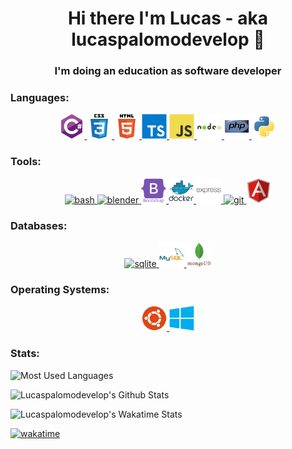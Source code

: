 <h1 align="center">Hi there I'm Lucas - aka lucaspalomodevelop 👋</h1>
<h3 align="center">I'm doing an education as software developer</h3>

<h3 align="left">Languages:</h3>
<p align="center">

   <!--<a href="https://isocpp.org/" target="_blank">
    <img
      src="https://cdn.worldvectorlogo.com/logos/c.svg"
      alt="c++"
      width="40"
      height="40"
    />
  </a>-->
  <a href="https://www.w3schools.com/cs/" target="_blank">
    <img
      src="https://raw.githubusercontent.com/devicons/devicon/master/icons/csharp/csharp-original.svg"
      alt="csharp"
      width="40"
      height="40"
    />
  </a>
  <a href="https://www.w3schools.com/css/" target="_blank">
    <img
      src="https://raw.githubusercontent.com/devicons/devicon/master/icons/css3/css3-original-wordmark.svg"
      alt="css3"
      width="40"
      height="40"
    />
  </a>
  <a href="https://www.w3.org/html/" target="_blank">
    <img
      src="https://raw.githubusercontent.com/devicons/devicon/master/icons/html5/html5-original-wordmark.svg"
      alt="html5"
      width="40"
      height="40"
    />
  </a>
     <a
    href="https://www.typescriptlang.org/"
    target="_blank"
  >
    <img
      src="https://github.com/devicons/devicon/blob/master/icons/typescript/typescript-original.svg"
      alt="javascript"
      width="40"
      height="40"
    />
  <a
    href="https://developer.mozilla.org/en-US/docs/Web/JavaScript"
    target="_blank"
  >
    <img
      src="https://raw.githubusercontent.com/devicons/devicon/master/icons/javascript/javascript-original.svg"
      alt="javascript"
      width="40"
      height="40"
    />
  </a>
   <a href="https://nodejs.org" target="_blank">
    <img
      src="https://raw.githubusercontent.com/devicons/devicon/master/icons/nodejs/nodejs-original-wordmark.svg"
      alt="nodejs"
      width="40"
      height="40"
    />
  </a>
  <a href="https://www.php.net" target="_blank">
    <img
      src="https://raw.githubusercontent.com/devicons/devicon/master/icons/php/php-original.svg"
      alt="php"
      width="40"
      height="40"
    />
  </a>
    <a href="https://www.python.org" target="_blank">
    <img
      src="https://raw.githubusercontent.com/devicons/devicon/master/icons/python/python-original.svg"
      alt="python"
      width="40"
      height="40"
    />
  </a>

</p>

<h3 align="left">Tools:</h3>
<p align="center">
  <a href="https://www.gnu.org/software/bash/" target="_blank">
    <img
      src="https://www.vectorlogo.zone/logos/gnu_bash/gnu_bash-icon.svg"
      alt="bash"
      width="40"
      height="40"
    />
  </a>
  <a href="https://www.blender.org/" target="_blank">
    <img
      src="https://download.blender.org/branding/community/blender_community_badge_white.svg"
      alt="blender"
      width="40"
      height="40"
    />
  </a>
  <a href="https://getbootstrap.com" target="_blank">
    <img
      src="https://raw.githubusercontent.com/devicons/devicon/master/icons/bootstrap/bootstrap-plain-wordmark.svg"
      alt="bootstrap"
      width="40"
      height="40"
    />
  </a>
     <!--<a href="https://tailwindcss.com/" target="_blank">
    <img
      src="https://raw.githubusercontent.com/devicons/devicon/9f4f5cdb393299a81125eb5127929ea7bfe42889/icons/tailwindcss/tailwindcss-plain.svg"
      alt="tailwind"
      width="40"
      height="40"
    />
  </a>-->
   
  <a href="https://www.docker.com/" target="_blank">
    <img
      src="https://raw.githubusercontent.com/devicons/devicon/master/icons/docker/docker-original-wordmark.svg"
      alt="docker"
      width="40"
      height="40"
    />
  </a>
  <a href="https://expressjs.com" target="_blank">
    <img
      src="https://raw.githubusercontent.com/devicons/devicon/master/icons/express/express-original-wordmark.svg"
      alt="express"
      width="40"
      height="40"
    />
  </a>
  <a href="https://git-scm.com/" target="_blank">
    <img
      src="https://www.vectorlogo.zone/logos/git-scm/git-scm-icon.svg"
      alt="git"
      width="40"
      height="40"
    />
  </a>
  <!--<a href="https://www.linux.org/" target="_blank">
    <img
      src="https://raw.githubusercontent.com/devicons/devicon/master/icons/linux/linux-original.svg"
      alt="linux"
      width="40"
      height="40"
    />
  </a>-->
  <!--<a href="https://postman.com" target="_blank">
    <img
      src="https://www.vectorlogo.zone/logos/getpostman/getpostman-icon.svg"
      alt="postman"
      width="40"
      height="40"
    />
  </a>-->
  <!--<a href="https://reactjs.org/" target="_blank">
    <img
      src="https://raw.githubusercontent.com/devicons/devicon/master/icons/react/react-original-wordmark.svg"
      alt="react"
      width="40"
      height="40"
    />
  </a>-->
    <a href="https://angular.io/" target="_blank">
    <img
      src="https://github.com/devicons/devicon/blob/master/icons/angularjs/angularjs-original.svg"
      alt="Angular"
      width="40"
      height="40"
    />
  </a>
  <!--<a href="https://unity.com/" target="_blank">
    <img
      src="https://www.vectorlogo.zone/logos/unity3d/unity3d-icon.svg"
      alt="unity"
      width="40"
      height="40"
    />
  </a>-->
</p>
  <h3 align="left">Databases:</h3>
<p align="center">
  
   <a href="https://www.sqlite.org/" target="_blank">
    <img
      src="https://www.vectorlogo.zone/logos/sqlite/sqlite-icon.svg"
      alt="sqlite"
      width="40"
      height="40"
    />
  </a>
    <a href="https://www.mysql.com/" target="_blank">
    <img
      src="https://raw.githubusercontent.com/devicons/devicon/master/icons/mysql/mysql-original-wordmark.svg"
      alt="mysql"
      width="40"
      height="40"
    />
  </a>
   <a href="https://www.mongodb.com/" target="_blank">
    <img
      src="https://raw.githubusercontent.com/devicons/devicon/master/icons/mongodb/mongodb-original-wordmark.svg"
      alt="mongodb"
      width="40"
      height="40"
    />
  </a>

  
  </p>
  
  <h3 align="left"> Operating Systems:</h3>
  <p align="center">
      <a href="https://ubuntu.com/" target="_blank">
    <img
      src="https://github.com/devicons/devicon/blob/master/icons/ubuntu/ubuntu-plain.svg"
      alt="Ubuntu"
      width="40"
      height="40"
    />
  </a>
   <a href="https://www.microsoft.com/de-de/windows" target="_blank">
    <img
      src="https://github.com/devicons/devicon/blob/master/icons/windows8/windows8-original.svg"
      alt="Windows"
      width="40"
      height="40"
    />
  </a>
  
  </p>
  
 <h3 align="left">Stats:</h3>
  <p align="center">
   
   ![Most Used Languages](https://github-readme-stats.vercel.app/api/top-langs/?username=lucaspalomodevelop&theme=radical&layout=compact)
  
  ![Lucaspalomodevelop's Github Stats](https://github-readme-stats.vercel.app/api?username=lucaspalomodevelop&count_private=true&show_icons=true&theme=radical&layout=compact)
   
  ![Lucaspalomodevelop's Wakatime Stats](https://github-readme-stats.vercel.app/api/wakatime?username=lucaspalomodevelop&show_icons=true&theme=radical&layout=compact) 
   
   [![wakatime](https://wakatime.com/badge/user/4af6bc3c-a9c8-4b6a-bfa0-6718827c0523.svg)](https://wakatime.com/@4af6bc3c-a9c8-4b6a-bfa0-6718827c0523)
   

   

  </p>
